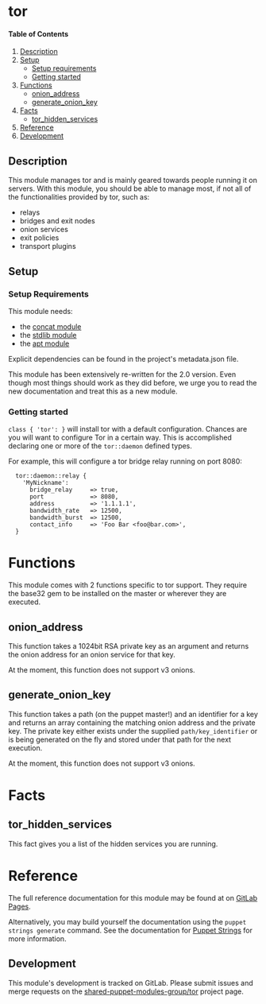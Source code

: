 # tor

#### Table of Contents

1. [Description](#description)
2. [Setup](#setup)
    * [Setup requirements](#setup-requirements)
    * [Getting started](#getting-started)
3. [Functions](#reference)
    * [onion_address](#onion_address)
    * [generate_onion_key](#generate_onion_key)
4. [Facts](#reference)
    * [tor_hidden_services](#tor_hidden_services)
5. [Reference](#reference)
6. [Development](#development)

## Description

This module manages tor and is mainly geared towards people running it on
servers. With this module, you should be able to manage most, if not all of
the functionalities provided by tor, such as:

* relays
* bridges and exit nodes
* onion services
* exit policies
* transport plugins

## Setup

### Setup Requirements

This module needs:

 * the [concat module](https://github.com/puppetlabs/puppetlabs-concat.git)
 * the [stdlib module](https://github.com/puppetlabs/puppetlabs-stdlib.git)
 * the [apt module](https://github.com/puppetlabs/puppetlabs-apt.git)

Explicit dependencies can be found in the project's metadata.json file.

This module has been extensively re-written for the 2.0 version. Even though
most things should work as they did before, we urge you to read the new
documentation and treat this as a new module.

### Getting started

`class { 'tor': }` will install tor with a default configuration. Chances are
you will want to configure Tor in a certain way. This is accomplished declaring
one or more of the `tor::daemon` defined types.

For example, this will configure a tor bridge relay running on port 8080:

``` puppet
  tor::daemon::relay {
    'MyNickname':
      bridge_relay     => true,
      port             => 8080,
      address          => '1.1.1.1',
      bandwidth_rate   => 12500,
      bandwidth_burst  => 12500,
      contact_info     => 'Foo Bar <foo@bar.com>',
  }
```

# Functions

This module comes with 2 functions specific to tor support. They require the
base32 gem to be installed on the master or wherever they are executed.

## onion_address

This function takes a 1024bit RSA private key as an argument and returns the
onion address for an onion service for that key.

At the moment, this function does not support v3 onions.

## generate_onion_key

This function takes a path (on the puppet master!) and an identifier for a key
and returns an array containing the matching onion address and the private key.
The private key either exists under the supplied `path/key_identifier` or is
being generated on the fly and stored under that path for the next execution.

At the moment, this function does not support v3 onions.

# Facts

## tor_hidden_services

This fact gives you a list of the hidden services you are running.

# Reference

The full reference documentation for this module may be found at on
[GitLab Pages][pages].

Alternatively, you may build yourself the documentation using the
`puppet strings generate` command. See the documentation for
[Puppet Strings][strings] for more information.

[pages]: https://shared-puppet-modules-group.gitlab.io/tor
[strings]: https://puppet.com/blog/using-puppet-strings-generate-great-documentation-puppet-modules

## Development

This module's development is tracked on GitLab. Please submit issues and merge
requests on the [shared-puppet-modules-group/tor][smash] project page.

[smash]: https://gitlab.com/shared-puppet-modules-group/tor/
